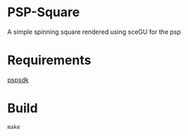 # PSP-Square
A simple spinning square rendered using sceGU for the psp

# Requirements
[pspsdk](https://github.com/pspdev/pspsdk)

# Build
```
make 
```
